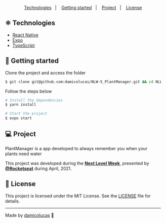 <p align="center">
  <a href="#technologies">Technologies</a>&nbsp;&nbsp;&nbsp;|&nbsp;&nbsp;&nbsp;
  <a href="#-layout">Getting started</a>&nbsp;&nbsp;&nbsp;|&nbsp;&nbsp;&nbsp;
  <a href="#-project">Project</a>&nbsp;&nbsp;&nbsp;|&nbsp;&nbsp;&nbsp;
  <a href="#-license">License</a>
</p>

## ⚛ Technologies

- [React Native](https://reactnative.dev/)
- [Expo](https://expo.io/)
- [TypeScript](https://www.typescriptlang.org/)

## 🚀 Getting started

Clone the project and access the folder

```bash
$ git clone git@github.com:damicolucas/NLW-5_PlantManager.git && cd NLW_5-PlantManager
```

Follow the steps below

```bash
# Install the dependencies
$ yarn install

# Start the project
$ expo start
```

## 💻 Project

PlantManager is a app developed to always remember you when your plants need water

This project was developed during the **[Next Level Week](https://nextlevelweek.com/)**, presented by **[@Rocketseat](https://github.com/Rocketseat)** during April, 2021.

## 📝 License

This project is licensed under the MIT License. See the [LICENSE](LICENSE.md) file for details.

---

Made by [damicolucas](https://github.com/damicolucas) 👋

